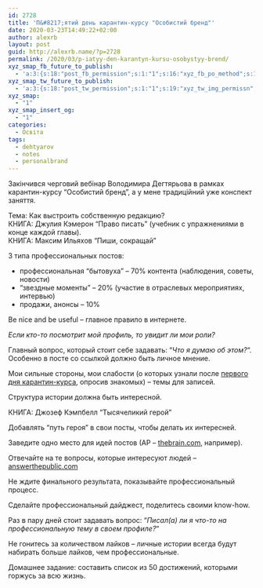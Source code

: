 ```yaml
---
id: 2728
title: 'П&#8217;ятий день карантин-курсу "Особистий бренд"'
date: 2020-03-23T14:49:22+02:00
author: alexrb
layout: post
guid: http://alexrb.name/?p=2728
permalink: /2020/03/p-iatyy-den-karantyn-kursu-osobystyy-brend/
xyz_smap_fb_future_to_publish:
  - 'a:3:{s:18:"post_fb_permission";s:1:"1";s:16:"xyz_fb_po_method";s:1:"2";s:14:"xyz_fb_message";s:51:"{BLOG_TITLE} - {POST_TITLE}{POST_TITLE}{POST_TITLE}";}'
xyz_smap_tw_future_to_publish:
  - 'a:3:{s:18:"post_tw_permission";s:1:"1";s:19:"xyz_tw_img_permissn";s:1:"1";s:14:"xyz_tw_message";s:26:"{POST_TITLE} - {PERMALINK}";}'
xyz_smap:
  - "1"
xyz_smap_insert_og:
  - "1"
categories:
  - Освіта
tags:
  - dehtyarov
  - notes
  - personalbrand
---
```

Закінчився черговий вебінар Володимира Дегтярьова в рамках карантин-курсу &#8220;Особистий бренд&#8221;, а у мене традиційний уже конспект заняття.

Тема: Как выстроить собственную редакцию?  
КНИГА: Джулия Кэмерон &#8220;Право писать&#8221; (учебник с упражнениями в конце каждой главы).  
КНИГА: Максим Ильяхов &#8220;Пиши, сокращай&#8221;

3 типа профессиональных постов:

  * профессиональная &#8220;бытовуха&#8221; &#8211; 70% контента (наблюдения, советы, новости)
  * &#8220;звездные моменты&#8221; &#8211; 20% (участие в отраслевых мероприятиях, интервью)
  * продажи, анонсы &#8211; 10%

Be nice and be useful &#8211; главное правило в интернете.

_Если кто-то посмотрит мой профиль, то увидит ли мои роли?_

Главный вопрос, который стоит себе задавать: &#8220;_Что я думаю об этом?_&#8220;. Особенно в посте со ссылкой должно быть личное мнение.

Мои сильные стороны, мои слабости (о которых узнали после [первого дня карантин-курса](https://alexrb.name/2020/03/pershyy-den-karantyn-kursu-osobystyy-brend/), опросив знакомых) &#8211; темы для записей.

Структура истории должна быть интересной.

КНИГА: Джозеф Кэмпбелл &#8220;Тысячеликий герой&#8221;

Добавлять &#8220;путь героя&#8221; в свои посты, чтобы делать их интересней.

Заведите одно место для идей постов (АР &#8211; [thebrain.com](http://thebrain.com), например).

Отвечайте на те вопросы, которые интересуют людей &#8211; [answerthepublic.com](http://answerthepublic.com)

Не ждите финального результата, показывайте профессиональный процесс.

Сделайте профессиональный дайджест, поделитесь своими know-how.

Раз в пару дней стоит задавать вопрос: &#8220;_Писал(а) ли я что-то на профессиональную тему в своем профиле?_&#8220;

Не гонитесь за количеством лайков &#8211; личные истории всегда будут набирать больше лайков, чем профессиональные.

Домашнее задание: составить список из 50 достижений, которыми горжусь за всю жизнь.
